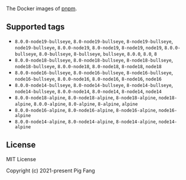 The Docker images of [pnpm](https://pnpm.io).

## Supported tags

- `8.0.0-node19-bullseye`, `8.0-node19-bullseye`, `8-node19-bullseye`, `node19-bullseye`, `8.0.0-node19`, `8.0-node19`, `8-node19`, `node19`, `8.0.0-bullseye`, `8.0-bullseye`, `8-bullseye`, `bullseye`, `8.0.0`, `8.0`, `8`
- `8.0.0-node18-bullseye`, `8.0-node18-bullseye`, `8-node18-bullseye`, `node18-bullseye`, `8.0.0-node18`, `8.0-node18`, `8-node18`, `node18`
- `8.0.0-node16-bullseye`, `8.0-node16-bullseye`, `8-node16-bullseye`, `node16-bullseye`, `8.0.0-node16`, `8.0-node16`, `8-node16`, `node16`
- `8.0.0-node14-bullseye`, `8.0-node14-bullseye`, `8-node14-bullseye`, `node14-bullseye`, `8.0.0-node14`, `8.0-node14`, `8-node14`, `node14`
- `8.0.0-node18-alpine`, `8.0-node18-alpine`, `8-node18-alpine`, `node18-alpine`, `8.0.0-alpine`, `8.0-alpine`, `8-alpine`, `alpine`
- `8.0.0-node16-alpine`, `8.0-node16-alpine`, `8-node16-alpine`, `node16-alpine`
- `8.0.0-node14-alpine`, `8.0-node14-alpine`, `8-node14-alpine`, `node14-alpine`

## License

MIT License

Copyright (c) 2021-present Pig Fang
